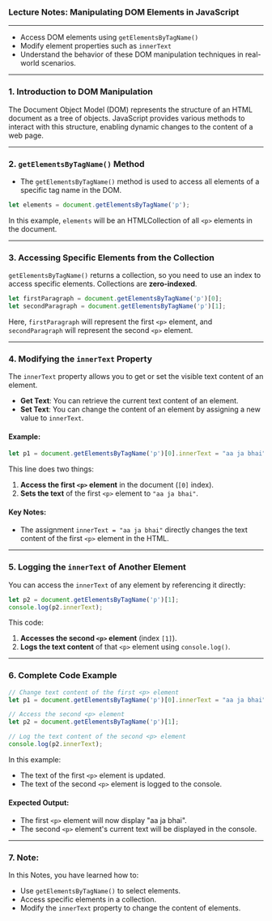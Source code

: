 ### Lecture Notes: Manipulating DOM Elements in JavaScript

---

- Access DOM elements using `getElementsByTagName()`
- Modify element properties such as `innerText`
- Understand the behavior of these DOM manipulation techniques in real-world scenarios.

---

### 1. **Introduction to DOM Manipulation**

The Document Object Model (DOM) represents the structure of an HTML document as a tree of objects. JavaScript provides various methods to interact with this structure, enabling dynamic changes to the content of a web page.

---

### 2. **`getElementsByTagName()` Method**

- The `getElementsByTagName()` method is used to access all elements of a specific tag name in the DOM.

```javascript
let elements = document.getElementsByTagName('p');
```

In this example, `elements` will be an HTMLCollection of all `<p>` elements in the document.

---

### 3. **Accessing Specific Elements from the Collection**

`getElementsByTagName()` returns a collection, so you need to use an index to access specific elements. Collections are **zero-indexed**.

```javascript
let firstParagraph = document.getElementsByTagName('p')[0];
let secondParagraph = document.getElementsByTagName('p')[1];
```

Here, `firstParagraph` will represent the first `<p>` element, and `secondParagraph` will represent the second `<p>` element.

---

### 4. **Modifying the `innerText` Property**

The `innerText` property allows you to get or set the visible text content of an element.

- **Get Text**: You can retrieve the current text content of an element.
- **Set Text**: You can change the content of an element by assigning a new value to `innerText`.

#### Example:

```javascript
let p1 = document.getElementsByTagName('p')[0].innerText = "aa ja bhai";
```

This line does two things:
1. **Access the first `<p>` element** in the document (`[0]` index).
2. **Sets the text** of the first `<p>` element to `"aa ja bhai"`.

#### Key Notes:
- The assignment `innerText = "aa ja bhai"` directly changes the text content of the first `<p>` element in the HTML.

---

### 5. **Logging the `innerText` of Another Element**

You can access the `innerText` of any element by referencing it directly:

```javascript
let p2 = document.getElementsByTagName('p')[1];
console.log(p2.innerText);
```

This code:
1. **Accesses the second `<p>` element** (index `[1]`).
2. **Logs the text content** of that `<p>` element using `console.log()`.

---

### 6. **Complete Code Example**

```javascript
// Change text content of the first <p> element
let p1 = document.getElementsByTagName('p')[0].innerText = "aa ja bhai";

// Access the second <p> element
let p2 = document.getElementsByTagName('p')[1];

// Log the text content of the second <p> element
console.log(p2.innerText);
```

In this example:
- The text of the first `<p>` element is updated.
- The text of the second `<p>` element is logged to the console.

#### Expected Output:
- The first `<p>` element will now display "aa ja bhai".
- The second `<p>` element's current text will be displayed in the console.

---

### 7. **Note:**

In this Notes, you have learned how to:
- Use `getElementsByTagName()` to select elements.
- Access specific elements in a collection.
- Modify the `innerText` property to change the content of elements.

